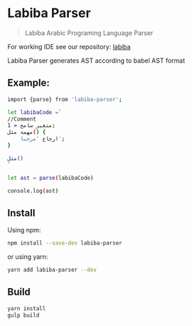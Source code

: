 # Labiba Parser

> Labiba Arabic Programing Language Parser

For working IDE see our repository: [labiba](https://github.com/fakoua/labiba)

Labiba Parser generates AST according to babel AST format

## Example:
```sh
import {parse} from 'labiba-parser';

let labibaCode =`
//Comment
متغير سامح = 1;
مهمة مثل() {
    ارجاع 'مرحبا';
}

مثل()
`

let ast = parse(labibaCode)

console.log(ast)

```

## Install

Using npm:

```sh
npm install --save-dev labiba-parser
```

or using yarn:

```sh
yarn add labiba-parser --dev
```

## Build

```sh
yarn install
gulp build
```

